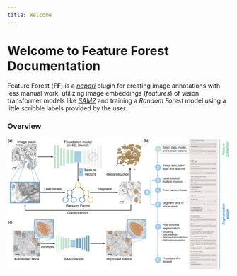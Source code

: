 ```yaml
---
title: Welcome
---
```


# Welcome to Feature Forest Documentation

Feature Forest (**FF**) is a *[napari]* plugin for creating image annotations with less manual work, utilizing image embeddings (*features*) of vision transformer models like *[SAM2]* and training a *Random Forest* model using a little scribble labels provided by the user.

### Overview
![figure 1](assets/fig1.png)




[napari]: https://napari.org/
[SAM2]: https://ai.meta.com/sam2/

